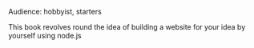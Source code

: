 Audience: hobbyist, starters

This book revolves round the idea of building a website for your idea by yourself using node.js


